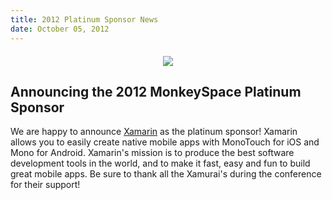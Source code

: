 ```yaml
---
title: 2012 Platinum Sponsor News
date: October 05, 2012
---
```


<div style="margin-top: 20px;text-align: center"><a href="http://xamarin.com"><img src="http://monkeyspace.org/images/sponsors/campaign/xamarin.png" /></a></div>

## Announcing the 2012 MonkeySpace Platinum Sponsor
We are happy to announce [Xamarin](http://xamarin.com) as the platinum sponsor! Xamarin allows you to easily create native mobile apps with MonoTouch for iOS and Mono for Android. Xamarin's mission is to produce the best software development tools in the world, and to make it fast, easy and fun to build great mobile apps. Be sure to thank all the Xamurai's during the conference for their support!